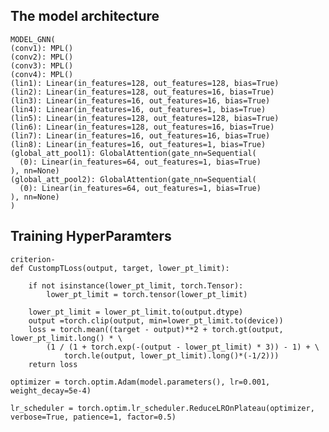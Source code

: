 ## The model architecture

    MODEL_GNN(
    (conv1): MPL()
    (conv2): MPL()
    (conv3): MPL()
    (conv4): MPL()
    (lin1): Linear(in_features=128, out_features=128, bias=True)
    (lin2): Linear(in_features=128, out_features=16, bias=True)
    (lin3): Linear(in_features=16, out_features=16, bias=True)
    (lin4): Linear(in_features=16, out_features=1, bias=True)
    (lin5): Linear(in_features=128, out_features=128, bias=True)
    (lin6): Linear(in_features=128, out_features=16, bias=True)
    (lin7): Linear(in_features=16, out_features=16, bias=True)
    (lin8): Linear(in_features=16, out_features=1, bias=True)
    (global_att_pool1): GlobalAttention(gate_nn=Sequential(
      (0): Linear(in_features=64, out_features=1, bias=True)
    ), nn=None)
    (global_att_pool2): GlobalAttention(gate_nn=Sequential(
      (0): Linear(in_features=64, out_features=1, bias=True)
    ), nn=None)
    )

## Training HyperParamters



```bibtext
criterion- 
def CustompTLoss(output, target, lower_pt_limit):
    
    if not isinstance(lower_pt_limit, torch.Tensor):
        lower_pt_limit = torch.tensor(lower_pt_limit)
    
    lower_pt_limit = lower_pt_limit.to(output.dtype)
    output =torch.clip(output, min=lower_pt_limit.to(device))
    loss = torch.mean((target - output)**2 + torch.gt(output, lower_pt_limit.long() * \
        (1 / (1 + torch.exp(-(output - lower_pt_limit) * 3)) - 1) + \
            torch.le(output, lower_pt_limit).long()*(-1/2)))
    return loss

```


```bibtext 
optimizer = torch.optim.Adam(model.parameters(), lr=0.001, weight_decay=5e-4)
```

```bibtext 
lr_scheduler = torch.optim.lr_scheduler.ReduceLROnPlateau(optimizer, verbose=True, patience=1, factor=0.5)
```
